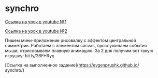 # synchro #

[Ссылка на урок в youtube №1](https://www.youtube.com/watch?v=njQQ_qsHAm8&t=2835s)

[Ссылка на урок в youtube №2](https://www.youtube.com/watch?v=QjD95hvngdg&t=6s)

Пишем мини-приложение рисовалку с эффектом центральной симметрии. Работаем с элементом canvas, прослушиваем события мыши, отрисовываем плавную анимацию. За 2 дня получим вот такую игрушку: bit.ly/36FHRyq

[Ссылка на выполненное задание](https://evgenprushk.github.io/
synchro/)
